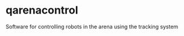 qarenacontrol
=============

Software for controlling robots in the arena using the tracking system
